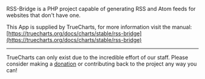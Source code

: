 RSS-Bridge is a PHP project capable of generating RSS and Atom feeds for websites that don't have one.

This App is supplied by TrueCharts, for more information visit the manual: [https://truecharts.org/docs/charts/stable/rss-bridge](https://truecharts.org/docs/charts/stable/rss-bridge)

---

TrueCharts can only exist due to the incredible effort of our staff.
Please consider making a [donation](https://truecharts.org/docs/about/sponsor) or contributing back to the project any way you can!
